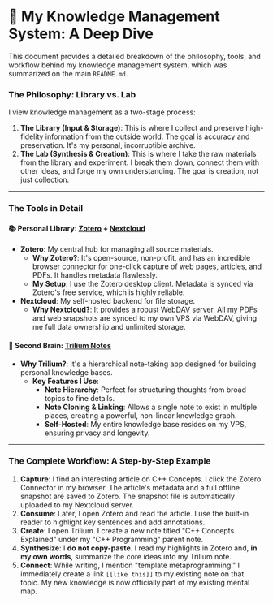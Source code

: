 # 🧠 My Knowledge Management System: A Deep Dive

This document provides a detailed breakdown of the philosophy, tools, and workflow behind my knowledge management system, which was summarized on the main `README.md`.

### The Philosophy: Library vs. Lab

I view knowledge management as a two-stage process:

1.  **The Library (Input & Storage)**: This is where I collect and preserve high-fidelity information from the outside world. The goal is accuracy and preservation. It's my personal, incorruptible archive.
2.  **The Lab (Synthesis & Creation)**: This is where I take the raw materials from the library and experiment. I break them down, connect them with other ideas, and forge my own understanding. The goal is creation, not just collection.

---

### The Tools in Detail

#### 📚 Personal Library: [Zotero](https://www.zotero.org/) + [Nextcloud](https://nextcloud.com/)

*   **Zotero**: My central hub for managing all source materials.
    *   **Why Zotero?**: It's open-source, non-profit, and has an incredible browser connector for one-click capture of web pages, articles, and PDFs. It handles metadata flawlessly.
    *   **My Setup**: I use the Zotero desktop client. Metadata is synced via Zotero's free service, which is highly reliable.
*   **Nextcloud**: My self-hosted backend for file storage.
    *   **Why Nextcloud?**: It provides a robust WebDAV server. All my PDFs and web snapshots are synced to my own VPS via WebDAV, giving me full data ownership and unlimited storage.

#### 🧠 Second Brain: [Trilium Notes](https://github.com/zadam/trilium)

*   **Why Trilium?**: It's a hierarchical note-taking app designed for building personal knowledge bases.
    *   **Key Features I Use**:
        *   **Note Hierarchy**: Perfect for structuring thoughts from broad topics to fine details.
        *   **Note Cloning & Linking**: Allows a single note to exist in multiple places, creating a powerful, non-linear knowledge graph.
        *   **Self-Hosted**: My entire knowledge base resides on my VPS, ensuring privacy and longevity.

---

### The Complete Workflow: A Step-by-Step Example

1.  **Capture**: I find an interesting article on C++ Concepts. I click the Zotero Connector in my browser. The article's metadata and a full offline snapshot are saved to Zotero. The snapshot file is automatically uploaded to my Nextcloud server.
2.  **Consume**: Later, I open Zotero and read the article. I use the built-in reader to highlight key sentences and add annotations.
3.  **Create**: I open Trilium. I create a new note titled "C++ Concepts Explained" under my "C++ Programming" parent note.
4.  **Synthesize**: I **do not copy-paste**. I read my highlights in Zotero and, **in my own words**, summarize the core ideas into my Trilium note.
5.  **Connect**: While writing, I mention "template metaprogramming." I immediately create a link `[[like this]]` to my existing note on that topic. My new knowledge is now officially part of my existing mental map.